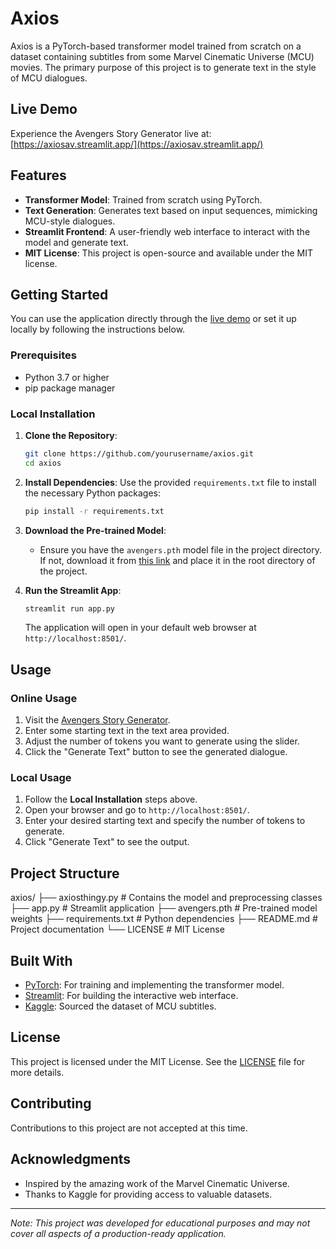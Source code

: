 # Axios

Axios is a PyTorch-based transformer model trained from scratch on a dataset containing subtitles from some Marvel Cinematic Universe (MCU) movies. The primary purpose of this project is to generate text in the style of MCU dialogues.

## Live Demo

Experience the Avengers Story Generator live at: [https://axiosav.streamlit.app/](https://axiosav.streamlit.app/)

## Features

- **Transformer Model**: Trained from scratch using PyTorch.
- **Text Generation**: Generates text based on input sequences, mimicking MCU-style dialogues.
- **Streamlit Frontend**: A user-friendly web interface to interact with the model and generate text.
- **MIT License**: This project is open-source and available under the MIT license.

## Getting Started

You can use the application directly through the [live demo](https://axiosav.streamlit.app/) or set it up locally by following the instructions below.

### Prerequisites

- Python 3.7 or higher
- pip package manager

### Local Installation

1. **Clone the Repository**:
    ```bash
    git clone https://github.com/yourusername/axios.git
    cd axios
    ```

2. **Install Dependencies**:
    Use the provided `requirements.txt` file to install the necessary Python packages:
    ```bash
    pip install -r requirements.txt
    ```

3. **Download the Pre-trained Model**:
    - Ensure you have the `avengers.pth` model file in the project directory. If not, download it from [this link](#) and place it in the root directory of the project.

4. **Run the Streamlit App**:
    ```bash
    streamlit run app.py
    ```

    The application will open in your default web browser at `http://localhost:8501/`.

## Usage

### Online Usage

1. Visit the [Avengers Story Generator](https://axiosav.streamlit.app/).
2. Enter some starting text in the text area provided.
3. Adjust the number of tokens you want to generate using the slider.
4. Click the "Generate Text" button to see the generated dialogue.

### Local Usage

1. Follow the **Local Installation** steps above.
2. Open your browser and go to `http://localhost:8501/`.
3. Enter your desired starting text and specify the number of tokens to generate.
4. Click "Generate Text" to see the output.

## Project Structure

axios/
├── axiosthingy.py # Contains the model and preprocessing classes
├── app.py # Streamlit application
├── avengers.pth # Pre-trained model weights
├── requirements.txt # Python dependencies
├── README.md # Project documentation
└── LICENSE # MIT License


## Built With

- [PyTorch](https://pytorch.org/): For training and implementing the transformer model.
- [Streamlit](https://streamlit.io/): For building the interactive web interface.
- [Kaggle](https://www.kaggle.com/): Sourced the dataset of MCU subtitles.

## License

This project is licensed under the MIT License. See the [LICENSE](LICENSE) file for more details.

## Contributing

Contributions to this project are not accepted at this time.

## Acknowledgments

- Inspired by the amazing work of the Marvel Cinematic Universe.
- Thanks to Kaggle for providing access to valuable datasets.

---

*Note: This project was developed for educational purposes and may not cover all aspects of a production-ready application.*

